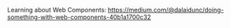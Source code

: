 Learning about Web Components:
https://medium.com/@dalaidunc/doing-something-with-web-components-40b1a1700c32